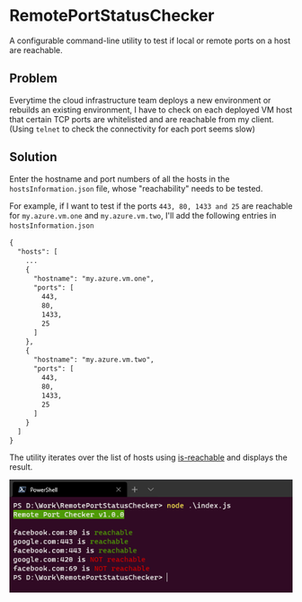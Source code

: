 # RemotePortStatusChecker
A configurable command-line utility to test if local or remote ports on a host are reachable.

## Problem

Everytime the cloud infrastructure team deploys a new environment or rebuilds an existing environment, I have to check on each deployed VM host that certain TCP ports are whitelisted and are reachable from my client. (Using `telnet` to check the connectivity for each port seems slow)

## Solution

Enter the hostname and port numbers of all the hosts in the `hostsInformation.json` file, whose "reachability" needs to be tested.


For example, if I want to test if the ports `443, 80, 1433 and 25` are reachable for `my.azure.vm.one` and `my.azure.vm.two`, I'll add the following entries in `hostsInformation.json`

```(json)
{
  "hosts": [
    ...
    {
      "hostname": "my.azure.vm.one",
      "ports": [
        443,
        80,
        1433,
        25
      ]
    },
    {
      "hostname": "my.azure.vm.two",
      "ports": [
        443,
        80,
        1433,
        25
      ]
    }
  ]
}
```

The utility iterates over the list of hosts using [is-reachable](https://www.npmjs.com/package/is-reachable) and displays the result.


![Powershell Screenshot](images/pwsh-screenshot.PNG)